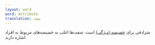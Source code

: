 ```yaml
---
layout: word
word: Attribute
translation: صفت
---
```


مترادفی برای [خصیصه (ویژگی)](/F/feature/) است. صفت‌ها اغلب به خصیصه‌های مربوط به افراد اشاره دارند.
